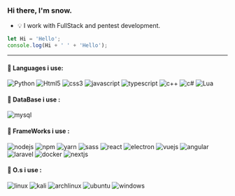 ### Hi there, I'm snow.


- :bulb: I work with FullStack and pentest development.

```js
let Hi = 'Hello';
console.log(Hi + ' ' + 'Hello');
```

---

#### :electric_plug: Languages i use:
![Python](https://img.shields.io/badge/Python-FFD43B?style=for-the-badge&logo=python&logoColor=darkgreen)
![Html5](https://img.shields.io/badge/HTML5-E34F26?style=for-the-badge&logo=html5&logoColor=white)
![css3](https://img.shields.io/badge/CSS3-1572B6?style=for-the-badge&logo=css3&logoColor=white)
![javascript](https://img.shields.io/badge/JavaScript-F7DF1E?style=for-the-badge&logo=javascript&logoColor=black)
![typescript](https://img.shields.io/badge/TypeScript-007ACC?style=for-the-badge&logo=typescript&logoColor=white)
![c++](https://img.shields.io/badge/C%2B%2B-00599C?style=for-the-badge&logo=c%2B%2B&logoColor=white)
![c#](https://img.shields.io/badge/C%23-239120?style=for-the-badge&logo=c-sharp&logoColor=white)
![Lua](https://img.shields.io/badge/Lua-2C2D72?style=for-the-badge&logo=lua&logoColor=white)


#### :electric_plug: DataBase i use : 
![mysql](https://img.shields.io/badge/MySQL-00000F?style=for-the-badge&logo=mysql&logoColor=white)

#### :electric_plug: FrameWorks i use : 
![nodejs](https://img.shields.io/badge/Node.js-339933?style=for-the-badge&logo=nodedotjs&logoColor=white)
![npm](https://img.shields.io/badge/npm-CB3837?style=for-the-badge&logo=npm&logoColor=white)
![yarn](https://img.shields.io/badge/Yarn-2C8EBB?style=for-the-badge&logo=yarn&logoColor=white)
![sass](https://img.shields.io/badge/Sass-CC6699?style=for-the-badge&logo=sass&logoColor=white)
![react](https://img.shields.io/badge/React-20232A?style=for-the-badge&logo=react&logoColor=61DAFB)
![electron](https://img.shields.io/badge/Electron-2B2E3A?style=for-the-badge&logo=electron&logoColor=9FEAF9)
![vuejs](https://img.shields.io/badge/Vue.js-35495E?style=for-the-badge&logo=vuedotjs&logoColor=4FC08D)
![angular](https://img.shields.io/badge/Angular-DD0031?style=for-the-badge&logo=angular&logoColor=white)
![laravel](https://img.shields.io/badge/Laravel-FF2D20?style=for-the-badge&logo=laravel&logoColor=white)
![docker](https://img.shields.io/badge/Docker-2CA5E0?style=for-the-badge&logo=docker&logoColor=white)
![nextjs](https://img.shields.io/badge/next.js-000000?style=for-the-badge&logo=nextdotjs&logoColor=white)


#### :electric_plug: O.s i use : 

![linux](https://img.shields.io/badge/Linux-FCC624?style=for-the-badge&logo=linux&logoColor=black)
![kali](https://img.shields.io/badge/Kali_Linux-557C94?style=for-the-badge&logo=kali-linux&logoColor=white)
![archlinux](https://img.shields.io/badge/Arch_Linux-1793D1?style=for-the-badge&logo=arch-linux&logoColor=white)
![ubuntu](https://img.shields.io/badge/Ubuntu-E95420?style=for-the-badge&logo=ubuntu&logoColor=white)
![windows](https://img.shields.io/badge/Windows-0078D6?style=for-the-badge&logo=windows&logoColor=white)

<br>
